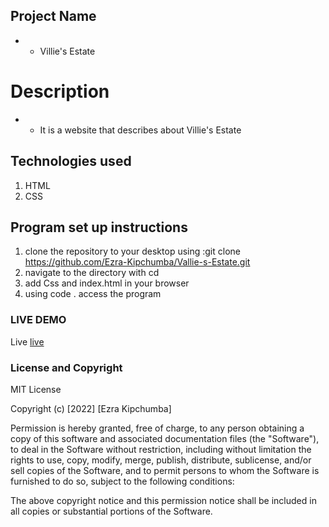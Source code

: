 ## Project Name
* - Villie's Estate


# Description
* - It is a website that describes about Villie's Estate


## Technologies used
1. HTML
2. CSS

## Program set up instructions
1. clone the repository to your desktop using :git clone https://github.com/Ezra-Kipchumba/Vallie-s-Estate.git
2. navigate to the directory with cd 
3. add Css and index.html in your browser
4. using code . access the program


### LIVE DEMO
Live [live](https://ezra-kipchumba.github.io/Vallie-s-Estate/) 


### License and Copyright

MIT License

Copyright (c) [2022] [Ezra Kipchumba]

Permission is hereby granted, free of charge, to any person obtaining a copy
of this software and associated documentation files (the "Software"), to deal
in the Software without restriction, including without limitation the rights
to use, copy, modify, merge, publish, distribute, sublicense, and/or sell
copies of the Software, and to permit persons to whom the Software is
furnished to do so, subject to the following conditions:

The above copyright notice and this permission notice shall be included in all
copies or substantial portions of the Software.



